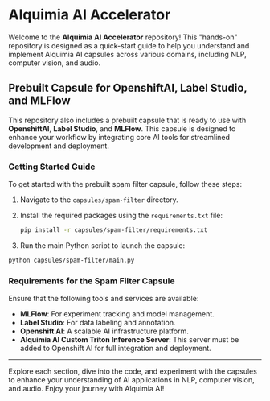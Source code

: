 # Alquimia AI Accelerator

Welcome to the **Alquimia AI Accelerator** repository! This "hands-on" repository is designed as a quick-start guide to help you understand and implement Alquimia AI capsules across various domains, including NLP, computer vision, and audio.

## Prebuilt Capsule for OpenshiftAI, Label Studio, and MLFlow

This repository also includes a prebuilt capsule that is ready to use with **OpenshiftAI**, **Label Studio**, and **MLFlow**. This capsule is designed to enhance your workflow by integrating core AI tools for streamlined development and deployment.

### Getting Started Guide

To get started with the prebuilt spam filter capsule, follow these steps:

1. Navigate to the `capsules/spam-filter` directory.
2. Install the required packages using the `requirements.txt` file:

   ```bash
   pip install -r capsules/spam-filter/requirements.txt
   ```

3. Run the main Python script to launch the capsule:

```bash
python capsules/spam-filter/main.py
```

### Requirements for the Spam Filter Capsule

Ensure that the following tools and services are available:

- **MLFlow**: For experiment tracking and model management.
- **Label Studio**: For data labeling and annotation.
- **Openshift AI**: A scalable AI infrastructure platform.
- **Alquimia AI Custom Triton Inference Server**: This server must be added to Openshift AI for full integration and deployment.

---

Explore each section, dive into the code, and experiment with the capsules to enhance your understanding of AI applications in NLP, computer vision, and audio. Enjoy your journey with Alquimia AI!
